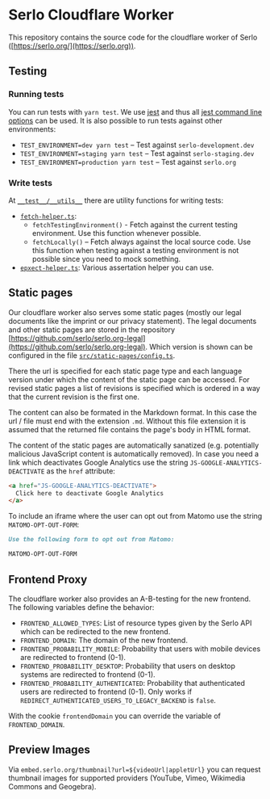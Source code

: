# Serlo Cloudflare Worker

This repository contains the source code for the cloudflare worker of Serlo ([https://serlo.org/](https://serlo.org)).

## Testing

### Running tests

You can run tests with `yarn test`. We use [jest](https://jestjs.io/) and thus all [jest command line options](https://jestjs.io/docs/en/cli) can be used. It is also possible to run tests against other environments:

- `TEST_ENVIRONMENT=dev yarn test` – Test against `serlo-development.dev`
- `TEST_ENVIRONMENT=staging yarn test` – Test against `serlo-staging.dev`
- `TEST_ENVIRONMENT=production yarn test` – Test against `serlo.org`

### Write tests

At [`__test__/__utils__`](./__tests__/__utils__) there are utility functions for writing tests:

- [`fetch-helper.ts`](./__tests__/__utils__/fetch-helper.ts):
  - `fetchTestingEnvironment()` - Fetch against the current testing environment. Use this function whenever possible.
  - `fetchLocally()` – Fetch always against the local source code. Use this function when testing against a testing environment is not possible since you need to mock something.
- [`epxect-helper.ts`](./__tests__/__utils__/expect-helper.ts): Various assertation helper you can use.

## Static pages

Our cloudflare worker also serves some static pages (mostly our legal documents like the imprint or our privacy statement).
The legal documents and other static pages are stored in the repository [https://github.com/serlo/serlo.org-legal](https://github.com/serlo/serlo.org-legal).
Which version is shown can be configured in the file [`src/static-pages/config.ts`](./src/static-pages/config.ts).

There the url is specified for each static page type and each language version under which the content of the static page can be accessed.
For revised static pages a list of revisions is specified which is ordered in a way that the current revision is the first one.

The content can also be formated in the Markdown format.
In this case the url / file must end with the extension `.md`.
Without this file extension it is assumed that the returned file contains the page's body in HTML format.

The content of the static pages are automatically sanatized (e.g. potentially malicious JavaScript content is automatically removed).
In case you need a link which deactivates Google Analytics use the string `JS-GOOGLE-ANALYTICS-DEACTIVATE` as the `href` attribute:

```html
<a href="JS-GOOGLE-ANALYTICS-DEACTIVATE">
  Click here to deactivate Google Analytics
</a>
```

To include an iframe where the user can opt out from Matomo use the string `MATOMO-OPT-OUT-FORM`:

```markdown
Use the following form to opt out from Matomo:

MATOMO-OPT-OUT-FORM
```

## Frontend Proxy

The cloudflare worker also provides an A-B-testing for the new frontend.
The following variables define the behavior:

- `FRONTEND_ALLOWED_TYPES`: List of resource types given by the Serlo API which can be redirected to the new frontend.
- `FRONTEND_DOMAIN`: The domain of the new frontend.
- `FRONTEND_PROBABILITY_MOBILE`: Probability that users with mobile devices are redirected to frontend (0-1).
- `FRONTEND_PROBABILITY_DESKTOP`: Probability that users on desktop systems are redirected to frontend (0-1).
- `FRONTEND_PROBABILITY_AUTHENTICATED`: Probability that authenticated users are redirected to frontend (0-1). Only works if `REDIRECT_AUTHENTICATED_USERS_TO_LEGACY_BACKEND` is `false`.

With the cookie `frontendDomain` you can override the variable of `FRONTEND_DOMAIN`.

## Preview Images

Via `embed.serlo.org/thumbnail?url=${videoUrl|appletUrl}` you can request thumbnail images for supported providers (YouTube, Vimeo, Wikimedia Commons and Geogebra).
